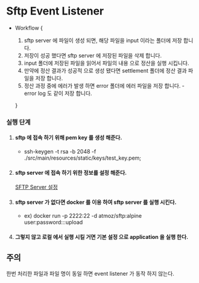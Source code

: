 # Sftp Event Listener

- Workflow {

    1. sftp server 에 파일이 생성 되면, 해당 파일을 input 이라는 폴더에 저장 합니다.
    2. 저장이 성공 했다면 sftp server 에 저장된 파일을 삭제 합니다.
    3. input 폴더에 저장된 파일을 읽어서 파일의 내용 으로 정산을 실행 시킵니다.
    4. 만약에 정산 결과가 성공적 으로 생성 됐다면 settlement 폴더에 정산 결과 파일을 저장 합니다.
    5. 정산 과정 중에 에러가 발생 하면 error 폴더에 에러 파일을 저장 합니다. - error log 도 같이 저장 합니다.

    }

### 실행 단계

1.  #### sftp 에 접속 하기 위해 pem key 를 생성 해준다.
    - ssh-keygen -t rsa -b 2048 -f ./src/main/resources/static/keys/test_key.pem;

2. #### sftp server 에 접속 하기 위한 정보를 설정 해준다.
    [SFTP Server 설정](src%2Fmain%2Fkotlin%2Fcom%2Fexample%2Fsftpeventlistener%2Fconfig%2FSftpConfig.kt)

3. #### sftp server 가 없다면 docker 를 이용 하여 sftp server 를 실행 시킨다.
    - ex) docker run -p 2222:22 -d atmoz/sftp:alpine user:password:::upload

4. #### 그렇지 않고 로컬 에서 실행 시킬 거면 기본 설정 으로 application 을 실행 한다.

## 주의
한번 처리한 파일과 파일 명이 동일 하면 event listener 가 동작 하지 않는다.